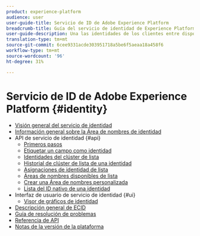 ```yaml
---
product: experience-platform
audience: user
user-guide-title: Servicio de ID de Adobe Experience Platform
breadcrumb-title: Guía del servicio de identidad de Experience Platform
user-guide-description: Una las identidades de los clientes entre dispositivos y sistemas para ofrecer experiencias digitales personalizadas.
translation-type: tm+mt
source-git-commit: 6cee9331acde303951718a5be6f5aeaa18a458f6
workflow-type: tm+mt
source-wordcount: '96'
ht-degree: 31%

---
```



# Servicio de ID de Adobe Experience Platform {#identity}

- [Visión general del servicio de identidad](home.md)
- [Información general sobre la Área de nombres de identidad](namespaces.md)
- API de servicio de identidad {#api}
   - [Primeros pasos](api/getting-started.md)
   - [Etiquetar un campo como identidad](api/label-identities.md)
   - [Identidades del clúster de lista](api/list-cluster-identites.md)
   - [Historial de clúster de lista de una identidad](api/list-cluster-history.md)
   - [Asignaciones de identidad de lista](api/list-identity-mappings.md)
   - [Áreas de nombres disponibles de lista](api/list-namespaces.md)
   - [Crear una Área de nombres personalizada](api/create-custom-namespace.md)
   - [Lista del ID nativo de una identidad](api/list-native-id.md)
- Interfaz de usuario de servicio de identidad {#ui}
   - [Visor de gráficos de identidad](ui/identity-graph-viewer.md)
- [Descripción general de ECID](ecid.md)
- [Guía de resolución de problemas](troubleshooting-guide.md)
- [Referencia de API](https://www.adobe.io/apis/experienceplatform/home/api-reference.html#!acpdr/swagger-specs/id-service-api.yaml)
- [Notas de la versión de la plataforma](https://www.adobe.com/go/platform-release-notes-en)